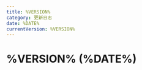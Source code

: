 ```yaml
---
title: %VERSION%
category: 更新日志
date: %DATE%
currentVersion: %VERSION%
---
```


# %VERSION% (%DATE%)


